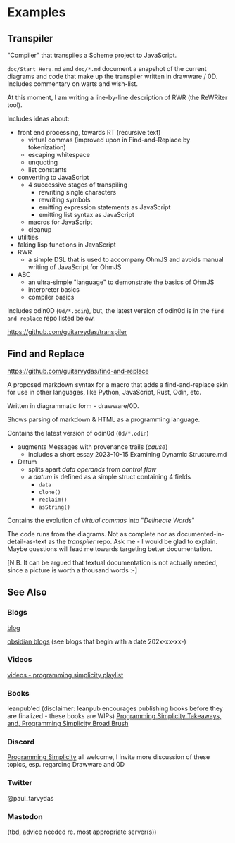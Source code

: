
# Examples
## Transpiler
"Compiler" that transpiles a Scheme project to JavaScript.

`doc/Start Here.md` and `doc/*.md` document a snapshot of the current diagrams and code that make up the transpiler written in drawware / 0D.  Includes commentary on warts and wish-list.

At this moment, I am writing a line-by-line description of RWR (the ReWRiter tool).

Includes ideas about:
- front end processing, towards RT (recursive text)
	- virtual commas (improved upon in Find-and-Replace by tokenization)
	- escaping whitespace
	- unquoting
	- list constants
- converting to JavaScript
	- 4 successive stages of transpiling
		- rewriting single characters
		- rewriting symbols
		- emitting expression statements as JavaScript
		- emitting list syntax as JavaScript
	- macros for JavaScript
	- cleanup
- utilities
- faking lisp functions in JavaScript
- RWR
	- a simple DSL that is used to accompany OhmJS and avoids manual writing of JavaScript for OhmJS
- ABC
	- an ultra-simple "language" to demonstrate the basics of OhmJS
	- interpreter basics
	- compiler basics

Includes odin0D (`0d/*.odin`), but, the latest version of odin0d is in the `find and replace` repo listed below.

https://github.com/guitarvydas/transpiler
## Find and Replace
https://github.com/guitarvydas/find-and-replace

A proposed markdown syntax for a macro that adds a find-and-replace skin for use in other languages, like Python, JavaScript, Rust, Odin, etc.

Written in diagrammatic form - drawware/0D.

Shows parsing of markdown & HTML as a programming language.

Contains the latest version of odin0d (`0d/*.odin`)
- augments Messages with provenance trails (*cause*)
	- includes a short essay 2023-10-15 Examining Dynamic Structure.md
- Datum
	- splits apart *data operands* from *control flow*
	- a *datum* is defined as a simple struct containing 4 fields
		- `data`
		- `clone()`
		- `reclaim()`
		- `asString()`

Contains the evolution of *virtual commas* into "*Delineate Words*"

The code runs from the diagrams.  Not as complete nor as documented-in-detail-as-text as the *transpiler* repo.  Ask me - I would be glad to explain.  Maybe questions will lead me towards targeting better documentation.

[N.B. It can be argued that textual documentation is not actually needed, since a picture is worth a thousand words :-]

## See Also
### Blogs
[blog](https://guitarvydas.github.io/)

[obsidian blogs](https://publish.obsidian.md/programmingsimplicity) (see blogs that begin with a date 202x-xx-xx-)
### Videos
[videos - programming simplicity playlist](https://www.youtube.com/@programmingsimplicity2980)
### Books
leanpub'ed (disclaimer: leanpub encourages publishing books before they are finalized - these books are WIPs)
[Programming Simplicity Takeaways, and, Programming Simplicity Broad Brush](https://leanpub.com/u/paul-tarvydas)
### Discord
[Programming Simplicity](https://discord.gg/Jjx62ypR) all welcome, I invite more discussion of these topics, esp. regarding Drawware and 0D
### Twitter
@paul_tarvydas
### Mastodon
(tbd, advice needed re. most appropriate server(s))

<script src="https://utteranc.es/client.js" 
        repo="guitarvydas/guitarvydas.github.io" 
        issue-term="pathname" 
        theme="github-light" 
        crossorigin="anonymous" 
        async> 
</script> 
